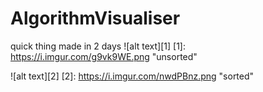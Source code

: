 # AlgorithmVisualiser
quick thing made in 2 days
![alt text][1]
[1]: https://i.imgur.com/g9vk9WE.png "unsorted"

![alt text][2]
[2]: https://i.imgur.com/nwdPBnz.png "sorted"
